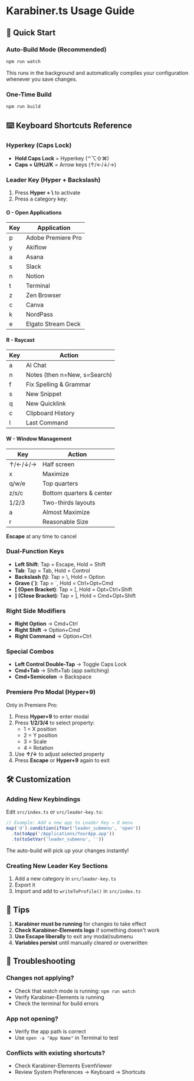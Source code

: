 # Karabiner.ts Usage Guide

## 🚀 Quick Start

### Auto-Build Mode (Recommended)
```bash
npm run watch
```
This runs in the background and automatically compiles your configuration whenever you save changes.

### One-Time Build
```bash
npm run build
```

## ⌨️ Keyboard Shortcuts Reference

### Hyperkey (Caps Lock)
- **Hold Caps Lock** = Hyperkey (⌃⌥⇧⌘)
- **Caps + U/H/J/K** = Arrow keys (↑/←/↓/→)

### Leader Key (Hyper + Backslash)

1. Press **Hyper + \\** to activate
2. Press a category key:

#### **O** - Open Applications
| Key | Application |
|-----|-------------|
| p   | Adobe Premiere Pro |
| y   | Akiflow |
| a   | Asana |
| s   | Slack |
| n   | Notion |
| t   | Terminal |
| z   | Zen Browser |
| c   | Canva |
| k   | NordPass |
| e   | Elgato Stream Deck |

#### **R** - Raycast
| Key | Action |
|-----|--------|
| a   | AI Chat |
| n   | Notes (then n=New, s=Search) |
| f   | Fix Spelling & Grammar |
| s   | New Snippet |
| q   | New Quicklink |
| c   | Clipboard History |
| l   | Last Command |

#### **W** - Window Management
| Key | Action |
|-----|--------|
| ↑/←/↓/→ | Half screen |
| x | Maximize |
| q/w/e | Top quarters |
| z/s/c | Bottom quarters & center |
| 1/2/3 | Two-thirds layouts |
| a | Almost Maximize |
| r | Reasonable Size |

**Escape** at any time to cancel

### Dual-Function Keys
- **Left Shift**: Tap = Escape, Hold = Shift
- **Tab**: Tap = Tab, Hold = Control
- **Backslash (\\)**: Tap = \\, Hold = Option
- **Grave (\`)**: Tap = \`, Hold = Ctrl+Opt+Cmd
- **[ (Open Bracket)**: Tap = [, Hold = Opt+Ctrl+Shift
- **] (Close Bracket)**: Tap = ], Hold = Cmd+Opt+Shift

### Right Side Modifiers
- **Right Option** → Cmd+Ctrl
- **Right Shift** → Option+Cmd  
- **Right Command** → Option+Ctrl

### Special Combos
- **Left Control Double-Tap** → Toggle Caps Lock
- **Cmd+Tab** → Shift+Tab (app switching)
- **Cmd+Semicolon** → Backspace

### Premiere Pro Modal (Hyper+9)
Only in Premiere Pro:
1. Press **Hyper+9** to enter modal
2. Press **1/2/3/4** to select property:
   - 1 = X position
   - 2 = Y position
   - 3 = Scale
   - 4 = Rotation
3. Use **↑/↓** to adjust selected property
4. Press **Escape** or **Hyper+9** again to exit

## 🛠 Customization

### Adding New Keybindings

Edit `src/index.ts` or `src/leader-key.ts`:

```typescript
// Example: Add a new app to Leader Key → O menu
map('d').condition(ifVar('leader_submenu', 'open'))
  .to(toApp('/Applications/YourApp.app'))
  .to(toSetVar('leader_submenu', ''))
```

The auto-build will pick up your changes instantly!

### Creating New Leader Key Sections

1. Add a new category in `src/leader-key.ts`
2. Export it
3. Import and add to `writeToProfile()` in `src/index.ts`

## 📝 Tips

1. **Karabiner must be running** for changes to take effect
2. **Check Karabiner-Elements logs** if something doesn't work
3. **Use Escape liberally** to exit any modal/submenu
4. **Variables persist** until manually cleared or overwritten

## 🐛 Troubleshooting

### Changes not applying?
- Check that watch mode is running: `npm run watch`
- Verify Karabiner-Elements is running
- Check the terminal for build errors

### App not opening?
- Verify the app path is correct
- Use `open -a "App Name"` in Terminal to test

### Conflicts with existing shortcuts?
- Check Karabiner-Elements EventViewer
- Review System Preferences → Keyboard → Shortcuts
